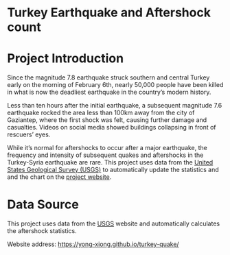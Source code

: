# Turkey Earthquake and Aftershock count

# Project Introduction
Since the magnitude 7.8 earthquake struck southern and central Turkey early on the morning of February 6th, nearly 50,000 people have been killed in what is now the deadliest earthquake in the country’s modern history.

Less than ten hours after the initial earthquake, a subsequent magnitude 7.6 earthquake rocked the area less than 100km away from the city of Gaziantep, where the first shock was felt, causing further damage and casualties. Videos on social media showed buildings collapsing in front of rescuers’ eyes.

While it’s normal for aftershocks to occur after a major earthquake, the frequency and intensity of subsequent quakes and aftershocks in the Turkey-Syria earthquake are rare. This project uses data from the [United States Geological Survey (USGS)](https://earthquake.usgs.gov/earthquakes/map/?extent=30.88337,-690.84229&extent=43.2452,-674.09912&range=week&settings=true) to automatically update the statistics and and the chart on the [project website](https://yong-xiong.github.io/turkey-quake/). 

# Data Source
This project uses data from the [USGS](https://earthquake.usgs.gov/earthquakes/map/?extent=30.88337,-690.84229&extent=43.2452,-674.09912&range=week&settings=true) website and automatically calculates the aftershock statistics.


Website address: https://yong-xiong.github.io/turkey-quake/
